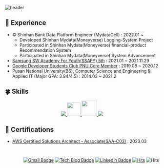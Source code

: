 <!-- Header -->
![header](https://capsule-render.vercel.app/api?type=waving&color=auto&height=250&section=header&text=Seungyeup's%20Github&fontSize=55&animation=fadeIn&fontAlignY=28&desc="Let%20us%20not%20become%20weary%20in%20doing%20good,%20for%20at%20the%20proper%20time%20we%20will%20reap%20a%20harvest%20if%20we%20do%20not%20give%20up"%20-%20Galatians%206:9%20-%20&descAlignY=53&descSize=11)


<!-- Body -->


🚀  Experience
---
 + © Shinhan Bank Data Platform Engineer (MydataCell) : 2022.01 ~ 
   + Developed Shinhan Mydata(Moneyverse) Logging-System Project
   + Participated in Shinhan Mydata(Moneyverse) financial-product Recommendation System
   + Participated in Shinhan Mydata(Moneyverse) System Advancement
 + [Samsung SW Academy For Youth(SSAFY) 5th](https://www.ssafy.com/ksp/jsp/swp/swpMain.jsp) : 2021.01 ~ 2021.11.29
 + [Google Developer Students Club PNU Core Member](https://buildabetterworld.tistory.com/90?category=847699) : 2019.08 ~ 2020.12
 + Pusan National University(BS), Computer Science and Engineering & Applied IT (Major GPA: 3.94/4.5) : 2014.03 ~ 2021.2


🍀 Skills
---

<p align="center">
  <a href="https://skillicons.dev">
    <img src="https://skillicons.dev/icons?i=spring,java">
    <img src ='https://images.contentstack.io/v3/assets/bltefdd0b53724fa2ce/blt601c406b0b5af740/620577381692951393fdf8d6/elastic-logo-cluster.svg' width=44px>
    <img src ='https://github.com/Seungyeup/Seungyeup.github.io/blob/main/assets/images/logo-kafka.png?raw=true' width=50px>
    <img src="https://skillicons.dev/icons?i=scala,python,aws,grafana,prometheus,fastapi,go,docker,kubernetes">
  </a> 
</p>

<!-- https://home.aveek.io/GitHub-Profile-Badges/ -->

📝  Certifications 
---
+ [AWS Certified Solutions Architect - Associate(SAA-C03)](https://www.credly.com/badges/c7e876b6-9410-4a0e-96d0-38a172a07f9c/public_url) : 2023.03


<!-- bottom -->

<br/> <div align=right> 
 
[![Gmail Badge](https://img.shields.io/badge/Gmail-d14836?style=flat-square&logo=Gmail&logoColor=white&link=mailto:lsyes12345@gmail.com)](mailto:harimkang4422@gmail.com) 
[![Tech Blog Badge](http://img.shields.io/badge/-Tech%20blog-black?style=flat-square&logo=github&link=https://seungyeup.github.io/)](https://seungyeup.github.io/) 
[![Linkedin Badge](https://img.shields.io/badge/-LinkedIn-blue?style=flat-square&logo=Linkedin&logoColor=white&link=https://www.linkedin.com/in/seungyeup-lee-9b0b77162/)](https://www.linkedin.com/in/seungyeup-lee-9b0b77162/)
[![Hits](https://hits.seeyoufarm.com/api/count/incr/badge.svg?url=https%3A%2F%2Fgithub.com%2FSeungyeup%2Fhit-counter&count_bg=%2378F51A&title_bg=%23000000&icon=&icon_color=%2375F541&title=hits&edge_flat=false)](https://hits.seeyoufarm.com) 
![Hits](https://img.shields.io/github/followers/Seungyeup?label=Follow)

<div/>


<!-- past -->

<!-- ⭐️ GitHub stats   
---
 
<div align=center>

![GitHub stats](https://github-readme-stats.vercel.app/api?username=Seungyeup&hide_border=true&theme=github_dark&show_icons=true)
 
</div> -->

<!-- 
<div align=center>

![Spring](https://img.shields.io/badge/spring-%236DB33F.svg?style=Social&logo=spring&logoColor=white)
![SpringBoot](https://img.shields.io/badge/Spring%20Boot-%23009639.svg?style=Social&logo=springboot&logoColor=white)
![ApacheKafka](https://img.shields.io/badge/Apache%20Kafka-000?style=Social&logo=apachekafka)
![ElasticSearch](https://img.shields.io/badge/-ElasticSearch-005571?style=Social&logo=elasticsearch)
![fluentd](https://img.shields.io/badge/fluentd-%232671E5.svg?style=Social&logo=fluentd&logoColor=white)
![logstash](https://img.shields.io/badge/logstash-EAB300?style=Social&logo=logstash&logoColor=white)
![kibana](https://img.shields.io/badge/kibana-7D00FF?style=Social&logo=kibana&logoColor=white)
![AWS](https://img.shields.io/badge/AWS-%23FF9900.svg?style=Social&logo=amazon-aws&logoColor=white)

![FastAPI](https://img.shields.io/badge/FastAPI-005571?style=Social&logo=fastapi)
![Ansible](https://img.shields.io/badge/ansible-%231A1918.svg?style=Social&logo=ansible&logoColor=white)
![Kubernetes](https://img.shields.io/badge/kubernetes-%23326ce5.svg?style=Social&logo=kubernetes&logoColor=white)
![Docker](https://img.shields.io/badge/docker-%230db7ed.svg?style=Social&logo=docker&logoColor=white)
![Oracle](https://img.shields.io/badge/Oracle-F80000?style=Social&logo=oracle&logoColor=white)
![Grafana](https://img.shields.io/badge/grafana-%23F46800.svg?style=Social&logo=grafana&logoColor=white)
![Prometheus](https://img.shields.io/badge/Prometheus-E6522C?style=Social&logo=Prometheus&logoColor=white)
![GitHub Actions](https://img.shields.io/badge/github%20actions-%232671E5.svg?style=Social&logo=githubactions&logoColor=white)
 
![HADOOP](https://img.shields.io/badge/Apache%20Hadoop-%23FF9900.svg?style=Social&logo=apache-hadoop&logoColor=white)
![Apache Spark](https://img.shields.io/badge/Apache%20Spark-%23F46800.svg?style=Social&logo=apache-spark&logoColor=white)
![Google Cloud](https://img.shields.io/badge/Google%20Cloud-%234285F4.svg?style=Social&logo=google-cloud&logoColor=white)
![Go](https://img.shields.io/badge/go-%2300ADD8.svg?style=Social&logo=go&logoColor=white)

![MySQL](https://img.shields.io/badge/mysql-%2300f.svg?style=Social&logo=mysql&logoColor=white)
![Postgres](https://img.shields.io/badge/postgres-%23316192.svg?style=Social&logo=postgresql&logoColor=white)
![Redis](https://img.shields.io/badge/redis-%23DD0031.svg?style=Social&logo=redis&logoColor=white)
![Teradata](https://img.shields.io/badge/Teradata-F37440?style=Social&logo=teradata&logoColor=white)
![Jenkins](https://img.shields.io/badge/jenkins-%232C5263.svg?style=Social&logo=jenkins&logoColor=white)
![Nginx](https://img.shields.io/badge/nginx-%23009639.svg?style=Social&logo=nginx&logoColor=white)
![Apache Airflow](https://img.shields.io/badge/Apache%20Airflow-017CEE?style=Social&logo=Apache%20Airflow&logoColor=white)
![TensorFlow](https://img.shields.io/badge/TensorFlow-%23FF6F00.svg?style=Social&logo=TensorFlow&logoColor=white)
![scikit-learn](https://img.shields.io/badge/scikit--learn-%23F7931E.svg?style=Social&logo=scikit-learn&logoColor=white)
![Keras](https://img.shields.io/badge/Keras-%23D00000.svg?style=Social&logo=Keras&logoColor=white)
![MongoDB](https://img.shields.io/badge/MongoDB-%234ea94b.svg?style=Social&logo=mongodb&logoColor=white)

</div>
-->

<!-- <img src="https://media.giphy.com/media/hvRJCLFzcasrR4ia7z/giphy.gif" width="28px" height="28px"> -->

<!--  👅 Cert & Language
   + (english) TOEIC Speaking Lv 7 : 2021.08.28
 
 📝 Experience
  + Image & Music Recommender System (by Text) : 2021.09 ~ 2021.10.16 
  + High-scalable Chat-platform : 2021.04 ~
  + [Samsung SW Academy For Youth 5th](https://www.ssafy.com/ksp/jsp/swp/swpMain.jsp) : 2021.01 ~ 2021.11.29
  + Industry-University Cooperation Internship and Projects(except my own)
    + Stress-prediction ML model dev, LOCS Corp : 2020.09 ~ 2020.12
    + Pusan National University R&D Department, Professor thesis analysis dev : 2020.05 ~ 2020.07
    + Kakao chatbot(name : 부산언니), NLP module dev Cafe24 web-app dev, Chatis Corp : 2019.09 ~ 2019.12
    + 한국학습컨설팅센터 web-page dev, Iam Corp : 2019.04 ~ 2019.9
  + [Google Developer Students Club PNU Core Member](https://buildabetterworld.tistory.com/90?category=847699) : 2019.08 ~ 2020.12
  + Pusan National University(BS), Computer Science and Engineering & Applied IT (Major GPA: 3.94/4.5) : 2014.03 ~ 2021.2

⚡ Status !
![Seungyeup's GitHub stats](https://github-readme-stats.vercel.app/api?username=Seungyeup&show_icons=true&hide_border=true&theme=dark&?count_private=true&line_height=24)
[![Most used Langs in my Repos](https://github-readme-stats.vercel.app/api/top-langs/?username=Seungyeup&layout=compact&hide_border=true&langs_count=8&theme=dark&hide=html,css,scss,c,hack&exclude_repo=stocklab,Project-StockPlatform,PNU_SGM)](https://github.com/Seungyeup/github-readme-stats)  

https://github.com/tandpfun/skill-icons?ref=reactjsexample.com
-->

